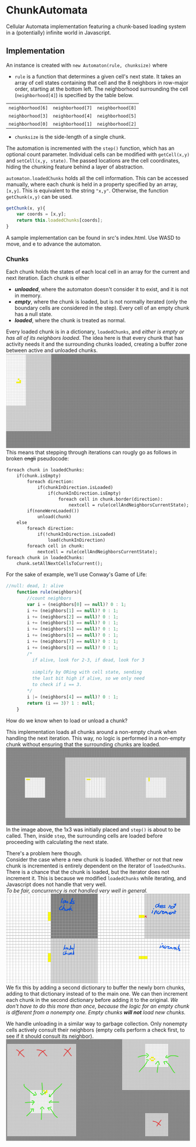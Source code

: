 # ChunkAutomata
Cellular Automata implementation featuring a chunk-based loading system in a (potentially) infinite world in Javascript.

## Implementation
An instance is created with `new Automaton(rule, chunksize)` where
- `rule` is a function that determines a given cell's next state. It takes an array of cell states containing that cell and the 8 neighbors in row-major order, starting at the bottom left. The neighborhood surrounding the cell (`neighborhood[4]`) is specified by the table below.

|                 |                 |                 |
| --------------- | --------------- | ----------------|
| `neighborhood[6]` | `neighborhood[7]` | `neighborhood[8]` |
| `neighborhood[3]` | `neighborhood[4]` | `neighborhood[5]` |
| `neighborhood[0]` | `neighborhood[1]` | `neighborhood[2]` |

- `chunksize` is the side-length of a single chunk.

The automation is incremented with the `step()` function, which has an optional count parameter.
Individual cells can be modified with `getCell(x,y)` and `setCell(x,y, state)`. The passed locations are the cell coordinates, hiding the chunking feature behind a layer of abstraction.

`automaton.loadedChunks` holds all the cell information. This can be accessed manually, where each chunk is held in a property specified by an array, `[x,y]`. This is equivalent to the string `"x,y"`. Otherwise, the function `getChunk(x,y)` can be used.
```javascript
getChunk(x, y){
    var coords = [x,y];
    return this.loadedChunks[coords];
}
```

A sample implementation can be found in src's index.html. Use WASD to move, and e to advance the automaton.
### Chunks
Each chunk holds the states of each local cell in an array for the current and next iteration. Each chunk is either
- ***unloaded***, where the automaton doesn't consider it to exist, and it is not in memory.
- ***empty***, where the chunk is loaded, but is not normally iterated (only the boundary cells are considered in the step). Every cell of an empty chunk has a null state.
- ***loaded***, where the chunk is treated as normal.

Every loaded chunk is in a dictionary, `loadedChunks`, and *either is empty or has all of its neighbors loaded*. The idea here is that every chunk that has activity needs it and the surrounding chunks loaded, creating a buffer zone between active and unloaded chunks.<br/>
![Image not found; is readme_images in the directory?](readme_images/glider.gif)<br/>
This means that stepping through iterations can rougly go as follows in broken ~~engli~~ pseudocode:
```
foreach chunk in loadedChunks:
    if(chunk.isEmpty)
        foreach direction:
            if(chunkInDirection.isLoaded)
                if(chunkInDirection.isEmpty)
                    foreach cell in chunk.border(direction):
                        nextcell = rule(cellAndNeighborsCurrentState);
        if(noneWereLoaded())
            unload(chunk)
    else
        foreach direction:
            if(!chunkInDirection.isLoaded)
                load(chunkInDirection)
        foreach cell in chunk:
            nextcell = rule(cellAndNeighborsCurrentState);
foreach chunk in loadedChunks:
    chunk.setAllNextCellsToCurrent();
```
For the sake of example, we'll use Conway's Game of Life:
```javascript
//null: dead, 1: alive
    function rule(neighbors){
        //count neighbors
        var i = (neighbors[0] == null)? 0 : 1;
        i += (neighbors[1] == null)? 0 : 1;
        i += (neighbors[2] == null)? 0 : 1;
        i += (neighbors[3] == null)? 0 : 1;
        i += (neighbors[5] == null)? 0 : 1;
        i += (neighbors[6] == null)? 0 : 1;
        i += (neighbors[7] == null)? 0 : 1;
        i += (neighbors[8] == null)? 0 : 1;
        /*
          if alive, look for 2-3, if dead, look for 3
          
          simplify by ORing with cell state, sending
          the last bit high if alive, so we only need
          to check if i == 3.
        */
        i |= (neighbors[4] == null)? 0 : 1;
        return (i == 3)? 1 : null;
    }
```
How do we know when to load or unload a chunk?

This implementation loads all chunks around a non-empty chunk when handling the next iteration. This way, no logic is performed in a non-empty chunk without ensuring that the surrounding chunks are loaded.<br/>
![Image not found; is readme_images in the directory?](readme_images/loadunloadTut1.png)<br/>
In the image above, the 1x3 was initially placed and `step()` is about to be called. Then, inside `step`, the surrounding cells are loaded before proceeding with calculating the next state.

There's a problem here though.<br/>
Consider the case where a new chunk is loaded. Whether or not that new chunk is incremented is entirely dependent on the iterator of `loadedChunks`. There is a chance that the chunk is loaded, but the iterator does not increment it. This is because we modified `loadedChunks` while iterating, and Javascript does not handle that very well.<br/>
*To be fair, concurrency is not handled very well in general.*
![Image not found; is readme_images in the directory?](readme_images/UnloadedSkipExample.png)<br/>
We fix this by adding a second dictionary to buffer the newly born chunks, adding to that dictionary instead of to the main one. We can then increment each chunk in the second dictionary before adding it to the original. *We don't have to do this more than once, because the logic for an empty chunk is different from a nonempty one. Empty chunks **will not** load new chunks.*

We handle unloading in a similar way to garbage collection. Only nonempty cells actively consult their neighbors (empty cells perform a check first, to see if it should consult its neighbor).<br/>
![Image not found; is readme_images in the directory?](readme_images/loadunloadTut2.png)<br/>


